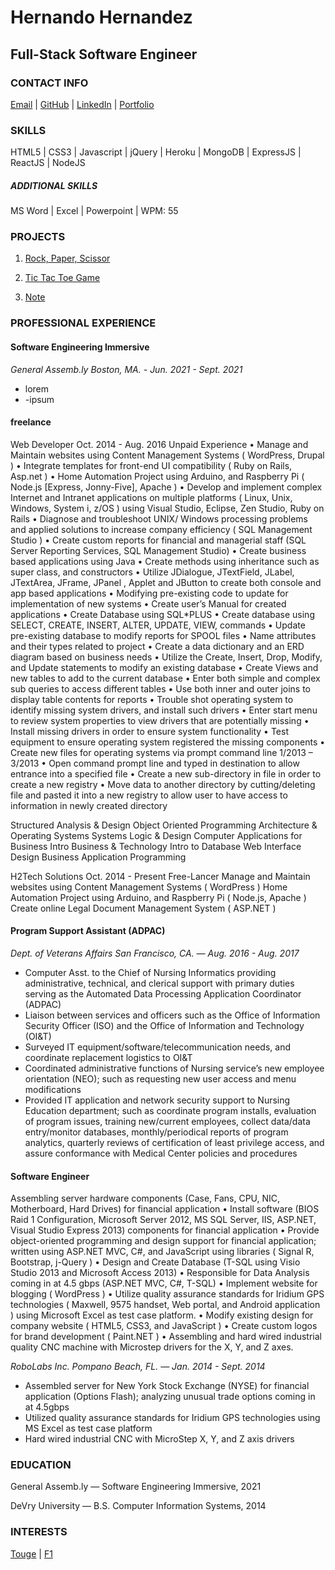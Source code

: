 Hernando Hernandez 
==================

Full-Stack Software Engineer
----------------------------

### CONTACT INFO
[Email](hernandohernandezdev@gmail.com) |
[GitHub](https://github.com/hernandoit?tab=repositories) |
[LinkedIn](https://www.linkedin.com/in/hernando-hernandez/) |
[Portfolio](https://www.hernandohernandez.info)

### SKILLS
HTML5 | CSS3 | Javascript | jQuery | Heroku | MongoDB | ExpressJS | ReactJS | NodeJS

##### ADDITIONAL SKILLS

MS Word | Excel | Powerpoint | WPM: 55


### PROJECTS
1. [Rock, Paper, Scissor](https://hernandoit.github.io/rock-paper-scissor/)

2. [Tic Tac Toe Game](https://hernandoit.github.io/tic-tac-toe-client/)

3. [Note](https://hernandoit.github.io/note-client/)

### PROFESSIONAL EXPERIENCE

#### Software Engineering Immersive

*General Assemb.ly  Boston, MA. - Jun. 2021 - Sept. 2021*

- lorem
- -ipsum

#### freelance

Web Developer	Oct. 2014 - Aug. 2016
Unpaid Experience
	•	Manage and Maintain websites using Content Management Systems ( WordPress, Drupal ) 
	•	Integrate templates for front-end UI compatibility ( Ruby on Rails, Asp.net )
	•	Home Automation Project using Arduino, and Raspberry Pi ( Node.js [Express, Jonny-Five], Apache )
	•	Develop and implement complex Internet and Intranet applications on multiple platforms ( Linux, Unix, Windows, System i, z/OS ) using Visual Studio, Eclipse, Zen Studio, Ruby on Rails
	•	Diagnose and troubleshoot UNIX/ Windows processing problems and applied solutions to increase company efficiency ( SQL Management Studio )
	•	Create custom reports for financial and managerial staff (SQL Server Reporting Services, SQL Management Studio)
	•	Create business based applications using Java 
	•	Create methods using inheritance such as super class, and constructors
	•	Utilize JDialogue, JTextField, JLabel, JTextArea, JFrame, JPanel , Applet and JButton to create both console and app based applications
	•	Modifying pre-existing code to update for implementation of new systems
	•	Create user’s Manual for created applications
	•	Create Database using SQL*PLUS 
	•	Create database using SELECT, CREATE, INSERT, ALTER, UPDATE, VIEW, commands
	•	Update pre-existing database to modify reports for SPOOL files
	•	Name attributes and their types related to project
	•	Create a data dictionary and an ERD diagram based on business needs
	•	Utilize the Create, Insert, Drop, Modify, and Update statements to modify an existing database
	•	Create Views and new tables to add to the current database
	•	Enter both simple and complex sub queries to access different tables
	•	Use both inner and outer joins to display table contents for reports
	•	Trouble shot operating system to identify missing system drivers, and install such drivers
	•	Enter start menu to review system properties to view drivers that are potentially missing
	•	Install missing drivers in order to ensure system functionality
	•	Test equipment to ensure operating system registered the missing components
	•	Create new files for operating systems via prompt command line 1/2013 – 3/2013
	•	Open command prompt line and typed in destination to allow entrance into a specified file
	•	Create a new sub-directory in file in order to create a new registry
	•	Move data to another directory by cutting/deleting file and pasted it into a new registry to allow user to have access to information in newly created directory

Structured Analysis & Design Object Oriented Programming Architecture & Operating Systems
Systems Logic & Design Computer Applications for Business Intro Business & Technology
Intro to Database Web Interface Design Business Application Programming



H2Tech Solutions	Oct. 2014 - Present
Free-Lancer
Manage and Maintain websites using Content Management Systems ( WordPress ) 
Home Automation Project using Arduino, and Raspberry Pi ( Node.js, Apache )
Create online Legal Document Management System ( ASP.NET )

#### Program Support Assistant (ADPAC)

*Dept. of Veterans Affairs  San Francisco, CA. — Aug. 2016 - Aug. 2017*
- Computer Asst. to the Chief of Nursing Informatics providing administrative, technical, and clerical 
support with primary duties serving as the Automated Data Processing Application Coordinator (ADPAC)
- Liaison between services and officers such as the Office of Information Security Officer (ISO) and 
the Office of Information and Technology (OI&T)
- Surveyed IT equipment/software/telecommunication needs, and coordinate replacement logistics to OI&T
- Coordinated administrative functions of Nursing service’s new employee orientation (NEO); such as 
requesting new user access and menu modifications
- Provided IT application and network security support to Nursing Education department; such as 
coordinate program installs, evaluation of program issues, training new/current employees, collect
data/data entry/monitor databases, monthly/periodical reports of program analytics, quarterly reviews 
of certification of least privilege access, and assure conformance with Medical Center policies and 
procedures


#### Software Engineer


Assembling server hardware components (Case, Fans, CPU, NIC, Motherboard, Hard Drives) for financial application
	•	Install software (BIOS Raid 1 Configuration, Microsoft Server 2012, MS SQL Server, IIS, ASP.NET, Visual Studio Express 2013) components for financial application
	•	Provide object-oriented programming and design support for financial application; written using ASP.NET MVC, C#, and JavaScript using libraries ( Signal R, Bootstrap, j-Query )
	•	Design and Create Database (T-SQL using Visio Studio 2013 and Microsoft Access 2013)
	•	Responsible for Data Analysis coming in at 4.5 gbps (ASP.NET MVC, C#, T-SQL)
	•	Implement website for blogging ( WordPress )
	•	Utilize quality assurance standards for Iridium GPS technologies ( Maxwell, 9575 handset, Web portal, and Android application ) using Microsoft Excel as test case platform.
	•	Modify existing design for company website ( HTML5, CSS3, and JavaScript )
	•	Create custom logos for brand development ( Paint.NET )
	•	Assembling and hard wired industrial quality CNC machine with Microstep drivers for the X, Y, and Z axes. 


*RoboLabs Inc.  Pompano Beach, FL. — Jan. 2014 - Sept. 2014*
- Assembled server for New York Stock Exchange (NYSE) for financial application (Options Flash); 
analyzing unusual trade options coming in at 4.5gbps
- Utilized quality assurance standards for Iridium GPS technologies using MS Excel as test case platform
- Hard wired industrial CNC with MicroStep X, Y, and Z axis drivers


### EDUCATION

General Assemb.ly — Software Engineering Immersive, 2021

DeVry University — B.S. Computer Information Systems, 2014


### INTERESTS

[Touge](https://en.wikipedia.org/wiki/T%C5%8Dge) | [F1](https://www.ferrari.com/en-EN/formula1/carlos-sainz)

